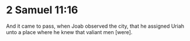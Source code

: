 # 2 Samuel 11:16

And it came to pass, when Joab observed the city, that he assigned Uriah unto a place where he knew that valiant men [were].